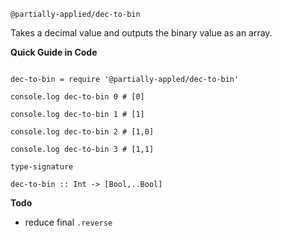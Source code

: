 
`@partially-applied/dec-to-bin`

Takes a decimal value and outputs the binary value as an array.

**Quick Guide in Code**

```livescript

dec-to-bin = require '@partially-appled/dec-to-bin'

console.log dec-to-bin 0 # [0]

console.log dec-to-bin 1 # [1]

console.log dec-to-bin 2 # [1,0]

console.log dec-to-bin 3 # [1,1]

```

`type-signature`

`
dec-to-bin :: Int -> [Bool,..Bool]
`


**Todo**

- reduce final `.reverse`

